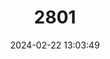 ---
title: "2801"
category: "Bibimys chacoensis"
draft: false
date: 2024-02-22 13:03:49
languages:
  English: ["Chacoan Akodont", "Chaco Crimson-nosed Rat"]
  German: ["Chacoan-Karminnasenratte", "Chaco-Karminnasenratte"]
---